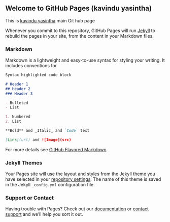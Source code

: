 ## Welcome to GitHub Pages (kavindu yasintha)

This is  [kavindu yasintha](https://github.com/kavindyasinthasilva) main Git hub page

Whenever you commit to this repository, GitHub Pages will run [Jekyll](https://jekyllrb.com/) to rebuild the pages in your site, from the content in your Markdown files.

### Markdown

Markdown is a lightweight and easy-to-use syntax for styling your writing. It includes conventions for

```markdown
Syntax highlighted code block

# Header 1
## Header 2
### Header 3

- Bulleted
- List

1. Numbered
2. List

**Bold** and _Italic_ and `Code` text

[Link](url) and ![Image](src)
```

For more details see [GitHub Flavored Markdown](https://guides.github.com/features/mastering-markdown/).

### Jekyll Themes

Your Pages site will use the layout and styles from the Jekyll theme you have selected in your [repository settings](https://github.com/kavindyasinthasilva/hello-world/settings). The name of this theme is saved in the Jekyll `_config.yml` configuration file.

### Support or Contact

Having trouble with Pages? Check out our [documentation](https://github.com/kavindyasinthasilva) or [contact support](https://github.com/contact) and we’ll help you sort it out.
